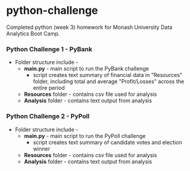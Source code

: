 # python-challenge

Completed python (week 3) homework for Monash University Data Analytics Boot Camp.

### Python Challenge 1 - PyBank
* Folder structure include -
  * **main.py** - main script to run the PyBank challenge
    * script creates text summary of financial data in "Resources" folder, including total and average "Profit/Losses" across the entire period
  * **Resources** folder - contains csv file used for analysis
  * **Analysis** folder - contains text output from analysis

### Python Challenge 2 - PyPoll
* Folder structure include -
  * **main.py** - main script to run the PyPoll challenge
    * script creates text summary of candidate votes and election winner
  * **Resources** folder - contains csv file used for analysis
  * **Analysis** folder - contains text output from analysis
